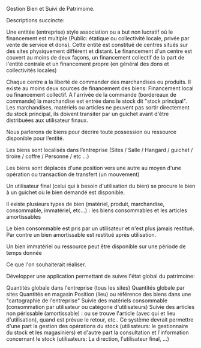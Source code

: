 
Gestion Bien et Suivi de Patrimoine.

Descriptions succincte:

Une entitée (entreprise) style association ou a but non lucratif où le financement est multiple (Public: étatique ou collectivité locale, privée par vente de service et dons). Cette entité est constitué de centres situés sur des sites physiquement différent et distant. Le financement d'un centre est couvert au moins de deux façons, un financement collectif de la part de l'entité centrale et un financement propre (en général des dons et collectivités locales)

Chaque centre a la liberté de commander des marchandises ou produits. Il existe au moins deux sources de financement des biens: Financement local ou financement collectif. A l'arrivée de la commande (bordereaux de commande) la marchandise est entrée dans le stock dit "stock principal". Les marchandises, matériels ou articles ne peuvent pas sortir directement du stock principal, ils doivent transiter par un guichet avant d'être distribuées aux utilisateur finaux.

Nous parlerons de biens pour décrire toute possession ou ressource disponible pour l’entité.

Les biens sont localisés dans l’entreprise (Sites / Salle / Hangard / guichet / tiroire / coffre / Personne / etc ...)

Les biens sont déplacés d'une position vers une autre au moyen d'une opération ou transaction de transfert (un mouvement)

Un utilisateur final (celui qui à besoin d'utilisation du bien) se procure le bien à un guichet où le bien demandé est disponible.

Il existe plusieurs types de bien (matériel, produit, marchandise, consommable, immatériel, etc...) : les biens consommables et les articles amortissables

Le bien consommable est pris par un utilisateur et n'est plus jamais restitué. Par contre un bien amortissable est restitué après utilisation.

Un bien immatériel ou ressource peut être disponible sur une période de temps donnée

Ce que l'on souhaiterait réaliser.

Développer une application permettant de suivre l'état global du patrimoine:

Quantités globale dans l'entreprise (tous les sites)
Quantités globale par sites
Quantités en magasin
Position (lieu) ou référence des biens dans une "cartographie de l'entreprise"
Suivie des matériels consommable (consommation par utilisateur ou catégorie d'utilisateurs)
Suivie des articles non périssable (amortissable) : ou se trouve l'article (avec qui et lieu d'utilisation), quand est prévue le retour, etc..
Ce système devrait permettre d'une part la gestion des opérations du stock (utilisateurs: le gestionnaire du stock et les magasiniers) et d'autre part la consultation et l'information concernant le stock (utilisateurs: La direction, l'utilisateur final, ...)
